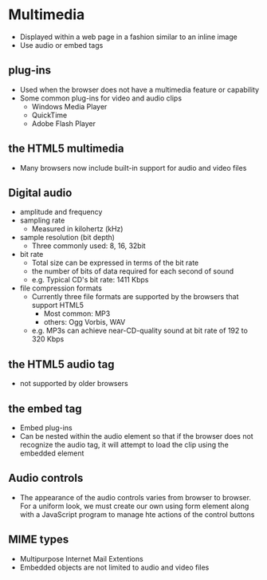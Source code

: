# Multimedia
- Displayed within a web page in a fashion similar to an inline image
- Use audio or embed tags

## plug-ins
- Used when the browser does not have a multimedia feature or capability
- Some common plug-ins for video and audio clips
    + Windows Media Player
    + QuickTime
    + Adobe Flash Player

## the HTML5 multimedia
- Many browsers now include built-in support for audio and video files

## Digital audio
- amplitude and frequency
- sampling rate
    - Measured in kilohertz (kHz)
- sample resolution (bit depth)
    - Three commonly used: 8, 16, 32bit 
- bit rate 
    - Total size can be expressed in terms of the bit rate
    - the number of bits of data required for each second of sound
    - e.g. Typical CD's bit rate: 1411 Kbps
- file compression formats
    - Currently three file formats are supported by the browsers that support HTML5
        + Most common: MP3
        + others:      Ogg Vorbis, WAV
    - e.g. MP3s can achieve near-CD-quality sound at bit rate of 192 to 320 Kbps

## the HTML5 audio tag
- not supported by older browsers

## the embed tag
- Embed plug-ins
- Can be nested within the audio element so that if the browser does not recognize the audio tag, it will attempt to load the clip using the embedded element

## Audio controls
- The appearance of the audio controls varies from browser to browser. For a uniform look, we must create our own using form element along with a JavaScript program to manage hte actions of the control buttons

## MIME types
- Multipurpose Internet Mail Extentions
- Embedded objects are not limited to audio and video files





